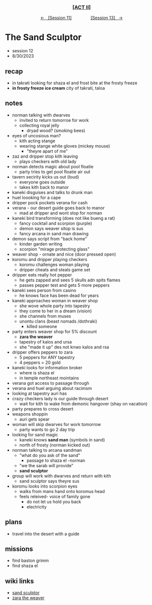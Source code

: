 <div align="center">
  <h3 align="center"><a href="https://github.com/h-griffin/dnd-notes/blob/main/grimmhaus/act-II" >[ACT II]</a></h3>
  <p align="center">
    <a href="https://github.com/h-griffin/dnd-notes/blob/main/grimmhaus/act-III/23-8-23.md" >&larr; &nbsp; [Session 11]</a>
    &nbsp;&nbsp;&nbsp;&nbsp;&nbsp;&nbsp;&nbsp;&nbsp;&nbsp;&nbsp;&nbsp;&nbsp;&nbsp;&nbsp;
    <a href="https://github.com/h-griffin/dnd-notes/blob/main/grimmhaus/act-III/23-9-6.md" >[Session 13] &nbsp; &rarr;</a>
  </p>
</div>

# The Sand Sculptor
- session 12
- 8/30/2023  

## recap
- in takrati looking for shaza el and frost bite at the frosty freeze
- **in frosty freeze ice cream**  city of takrati, taloa

## notes
- norman talking with dwarves
    - invited to return tomorroe for work
    - collecting royal jelly
        - dryad wood? (smoking bees)
- eyes of uncosious man?
    - kith acting stange
    - wearing stange white gloves (mickey mouse)
        - "theyre apart of me"
- zaz and dripper stop kith leaving
    - plays checkers with old lady
- norman detects magic about pool floatie
    - party tries to get pool floatie air out
- tavern secirity kicks us out (loud)
    - everyone goes outside
    - takes kith back to manor
- kaneki disguises and talks to drunk man
- huel loooking for a cape
- dripper pock pockets verana for cash
- verana - our desert guide goes back to manor
    - mad at dripper and wont stop for norman
- kaneki bird transforming (does not like bueng a rat)
    - fancy cocktail and scorpion (purple)
    - demon says weaver sitop is sus
    - fancy arcana in sand man drawing
- demon says script from "back home"
    - kinder garden writing
    - scorpion "mirage protecting glass"
- weaver shop - ornate and nice (door pressed open)
- koromu and dripper playing checkers
    - koromu challenges woman playing
    - dripper cheats and steals game set
- dripper eats really hot pepper
    - he gets zapped and sees 5 skulls adn spits flames
    - passes pepper test and gets 5 more peppers
- kaneki sees person from casino
    - he knows face has been dead for years
- kaneki approaches woman in weaver shop
    - she wove whole party into tapestry
    - they come to her in a dream (vision)
    - she channels from muses
    - unontu clans (beast nomads /dothraki)
        - killed someone
- party enters weaver shop for 5% discount
    - **zara the weaver**
    - tapestry of kalos and ursa
    - she "made it up" des not knwo kalos and rsa
- dripper offers peppers to zara
    - 5 peppers for ANY tapestry
    - 4 peppers = 20 gold
- kaneki looks for information broker
    - where is shaza el
    - in temple northeast mointains
- verana got access to passage through
- verana and huel arguing about racimsm
- looking at tapestry auri has
- crazy checkers lady is our guide through desert
    - wait for kith to wake from demonic hangover (shay on vacation)
- party prepares to cross desert
- weapons shoppin
    - auri gets spear
- woman will skip dwarves for work tomorrow
    - party wants to go 2 day trip
- looking for sand magic
    - kaneki knows **sand man** (symbols in sand)
    - north of frosty (norman kicked out)
- norman talking to arcana sandman
    - "what do you ask of the sand"
        - passage to shaza el -norman
    - "we the sarab will provide"
    - **sand sculptor**
- group will work with dwarves and return with kith
    - sand sculptor says theyre sus
- koromu looks into scorpion eyes
    - walks from mans hand onto koromus head
    - feels releived- voice of family gone
        - do not let us hold you back
        - electricity

## plans
- travel into the desert with a guide

## missions
- find baston grimm
- find shaza el

## wiki links
- [sand sculptor](../lore.md#sand-sculptor)
- [zara the weaver](../lore.md#zara-the-weaver)
